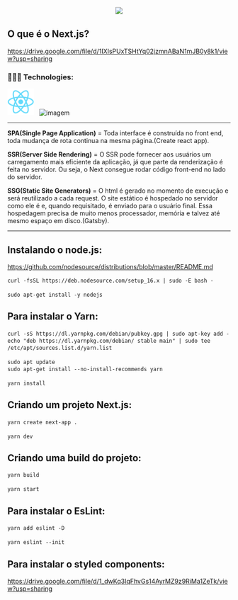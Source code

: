 <p align="center">
<img src="https://upload.wikimedia.org/wikipedia/commons/thumb/8/8e/Nextjs-logo.svg/800px-Nextjs-logo.svg.png" width="400">

## **O que é o Next.js?**

https://drive.google.com/file/d/1IXIsPUxTSHtYq02jzmnABaN1mJB0y8k1/view?usp=sharing

### 👨🏻‍💻 Technologies:

<img src="https://raw.githubusercontent.com/devicons/devicon/master/icons/react/react-original.svg" width="60"> &nbsp;
<img src="https://camo.githubusercontent.com/fc9113cfa08cba6a731800ded8a98f520e484a5ea5777671964a66b9779a8692/68747470733a2f2f63646e2e69636f6e73636f75742e636f6d2f69636f6e2f667265652f706e672d3531322f747970657363726970742d313137343936352e706e67" alt="imagem" width="60"> &nbsp;

<hr>

**SPA(Single Page Application)** = Toda interface é construída no front end, 
toda mudança de rota continua na mesma página.(Create react app).

**SSR(Server Side Rendering)** = O SSR pode fornecer aos usuários um carregamento mais eficiente da aplicação, já que parte da renderização é feita no servidor. Ou seja, o Next consegue rodar código front-end no lado do servidor.

**SSG(Static Site Generators)** = O html é gerado no momento de execução e será reutilizado a cada request. O site estático é hospedado no servidor como ele é e, quando requisitado, é enviado para o usuário final. Essa hospedagem precisa de muito menos processador, memória e talvez até mesmo espaço em disco.(Gatsby).

<hr>

<p align="center">
  
## **Instalando o node.js:**

https://github.com/nodesource/distributions/blob/master/README.md
  
```
curl -fsSL https://deb.nodesource.com/setup_16.x | sudo -E bash -
 
sudo apt-get install -y nodejs
```
  
## **Para instalar o Yarn:**
```
curl -sS https://dl.yarnpkg.com/debian/pubkey.gpg | sudo apt-key add -
echo "deb https://dl.yarnpkg.com/debian/ stable main" | sudo tee /etc/apt/sources.list.d/yarn.list
  
sudo apt update
sudo apt-get install --no-install-recommends yarn
  
yarn install
```
## **Criando um projeto Next.js:**
  
```
yarn create next-app . 
  
yarn dev
```

## **Criando uma build do projeto:**
  
```
yarn build 
  
yarn start
```
 
## **Para instalar o EsLint:**
```
yarn add eslint -D

yarn eslint --init
```
  
## **Para instalar o styled components:**

https://drive.google.com/file/d/1_dwKq3IqFhvGs14AyrMZ9z9RiMa1ZeTk/view?usp=sharing

